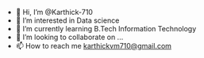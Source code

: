 - 👋 Hi, I’m @Karthick-710
- 👀 I’m interested in Data science
- 🌱 I’m currently learning B.Tech Information Technology
- 💞️ I’m looking to collaborate on ...
- 📫 How to reach me karthickvm710@gmail.com

<!---
Karthick-710/Karthick-710 is a ✨ special ✨ repository because its `README.md` (this file) appears on your GitHub profile.
You can click the Preview link to take a look at your changes.
--->
